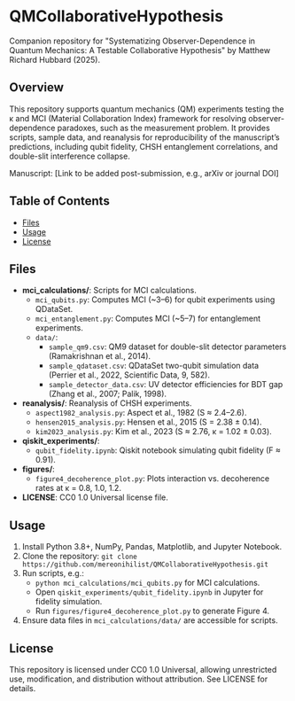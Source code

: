 # QMCollaborativeHypothesis

Companion repository for "Systematizing Observer-Dependence in Quantum Mechanics: A Testable Collaborative Hypothesis" by Matthew Richard Hubbard (2025).

## Overview

This repository supports quantum mechanics (QM) experiments testing the κ and MCI (Material Collaboration Index) framework for resolving observer-dependence paradoxes, such as the measurement problem. It provides scripts, sample data, and reanalysis for reproducibility of the manuscript’s predictions, including qubit fidelity, CHSH entanglement correlations, and double-slit interference collapse.

Manuscript: [Link to be added post-submission, e.g., arXiv or journal DOI]

## Table of Contents

- [Files](#files)
- [Usage](#usage)
- [License](#license)

## Files

- **mci_calculations/**: Scripts for MCI calculations.
  - `mci_qubits.py`: Computes MCI (~3–6) for qubit experiments using QDataSet.
  - `mci_entanglement.py`: Computes MCI (~5–7) for entanglement experiments.
  - `data/`:
    - `sample_qm9.csv`: QM9 dataset for double-slit detector parameters (Ramakrishnan et al., 2014).
    - `sample_qdataset.csv`: QDataSet two-qubit simulation data (Perrier et al., 2022, Scientific Data, 9, 582).
    - `sample_detector_data.csv`: UV detector efficiencies for BDT gap (Zhang et al., 2007; Palik, 1998).
- **reanalysis/**: Reanalysis of CHSH experiments.
  - `aspect1982_analysis.py`: Aspect et al., 1982 (S ≈ 2.4–2.6).
  - `hensen2015_analysis.py`: Hensen et al., 2015 (S = 2.38 ± 0.14).
  - `kim2023_analysis.py`: Kim et al., 2023 (S ≈ 2.76, κ = 1.02 ± 0.03).
- **qiskit_experiments/**:
  - `qubit_fidelity.ipynb`: Qiskit notebook simulating qubit fidelity (F ≈ 0.91).
- **figures/**:
  - `figure4_decoherence_plot.py`: Plots interaction vs. decoherence rates at κ = 0.8, 1.0, 1.2.
- **LICENSE**: CC0 1.0 Universal license file.

## Usage

1. Install Python 3.8+, NumPy, Pandas, Matplotlib, and Jupyter Notebook.
2. Clone the repository: `git clone https://github.com/mereonihilist/QMCollaborativeHypothesis.git`
3. Run scripts, e.g.:
   - `python mci_calculations/mci_qubits.py` for MCI calculations.
   - Open `qiskit_experiments/qubit_fidelity.ipynb` in Jupyter for fidelity simulation.
   - Run `figures/figure4_decoherence_plot.py` to generate Figure 4.
4. Ensure data files in `mci_calculations/data/` are accessible for scripts.

## License

This repository is licensed under CC0 1.0 Universal, allowing unrestricted use, modification, and distribution without attribution. See LICENSE for details.
